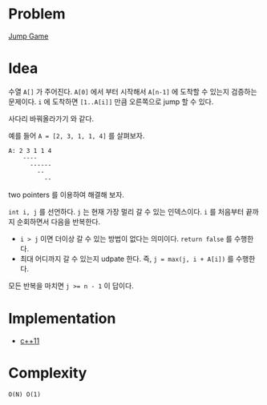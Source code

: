 # Problem

[Jump Game](https://leetcode.com/problems/jump-game/)

# Idea

수열 `A[]` 가 주어진다. `A[0]` 에서 부터 시작해서 `A[n-1]` 에 도착할
수 있는지 검증하는 문제이다. `i` 에 도착하면 `[1..A[i]]` 만큼
오른쪽으로 jump 할 수 있다.

사다리 바꿔올라가기 와 같다.

예를 들어 `A = [2, 3, 1, 1, 4]` 를 살펴보자.

```
A: 2 3 1 1 4
    ----
      ------
        --
          --
```

two pointers 를 이용하여 해결해 보자.

`int i, j` 를 선언하다. `j` 는 현재 가장 멀리 갈 수 있는
인덱스이다. `i` 를 처음부터 끝까지 순회하면서 다음을 반복한다.

* `i > j` 이면 더이상 갈 수 있는 방법이 없다는 의미이다. `return
  false` 를 수행한다.
* 최대 어디까지 갈 수 있는지 udpate 한다. 즉, `j = max(j, i + A[i])`
  를 수행한다.

모든 반복을 마치면 `j >= n - 1` 이 답이다.

# Implementation

* [c++11](a.cpp)

# Complexity

```
O(N) O(1)
```
